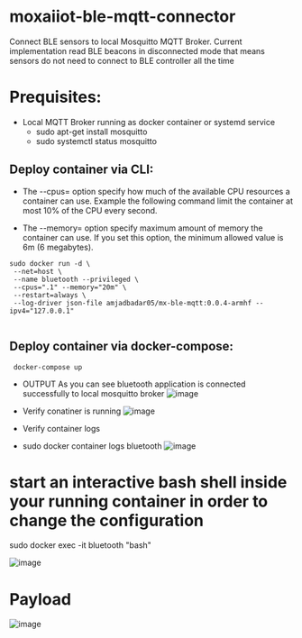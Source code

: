 # moxaiiot-ble-mqtt-connector
Connect BLE sensors to local Mosquitto MQTT Broker. Current implementation read BLE beacons in disconnected mode that means sensors do not need to connect to BLE controller all the time  

# Prequisites:
- Local MQTT Broker running as docker container or systemd service 
  - sudo apt-get install mosquitto 
  - sudo systemctl status mosquitto

## Deploy container via CLI:
- The --cpus=<value> option specify how much of the available CPU resources a container can use. 
  Example the following command limit the container at most 10% of the CPU every second.
  
 - The --memory=<value> option specify maximum amount of memory the container can use. If you set this option, the minimum allowed value is 6m (6 megabytes). 
  
  ```
  sudo docker run -d \
   --net=host \
   --name bluetooth --privileged \
   --cpus=".1" --memory="20m" \
   --restart=always \
   --log-driver json-file amjadbadar05/mx-ble-mqtt:0.0.4-armhf --ipv4="127.0.0.1"
   
   ```
## Deploy container via docker-compose:
 ```
  docker-compose up
 ```
- OUTPUT
  As you can see bluetooth application is connected successfully to local mosquitto broker 
![image](https://github.com/abadar05/ble-to-mqtt-container/assets/22453359/85845ba3-d051-4ba9-918e-891f553f3dab)
 


- Verify conatiner is running
![image](https://github.com/abadar05/ble-to-mqtt-container/assets/22453359/e3476fa4-518a-41d2-a6b0-d3d2bbaf0ed9)

 
- Verify container logs
- sudo docker container logs bluetooth 
![image](https://github.com/abadar05/ble-to-mqtt-container/assets/22453359/a6fc818d-254b-4172-859a-729bc6b8bbd4)


# start an interactive bash shell inside your running container in order to change the configuration 
sudo docker exec -it bluetooth "bash"
  
![image](https://user-images.githubusercontent.com/22453359/194760054-1f1f5f80-ab0b-403e-8ce7-a22c7ca4cd23.png)
 
# Payload 
![image](https://user-images.githubusercontent.com/22453359/180788227-a2879895-5114-4010-b4de-94594d73d3cf.png)
